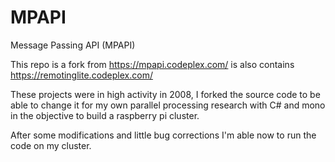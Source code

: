 # MPAPI
Message Passing API (MPAPI)

This repo is a fork from https://mpapi.codeplex.com/
is also contains https://remotinglite.codeplex.com/

These projects were in high activity in 2008, I forked the source code to be able to change it for my own parallel processing research with C# and mono in the objective to build a raspberry pi cluster.

After some modifications and little bug corrections I'm able now to run the code on my cluster.
